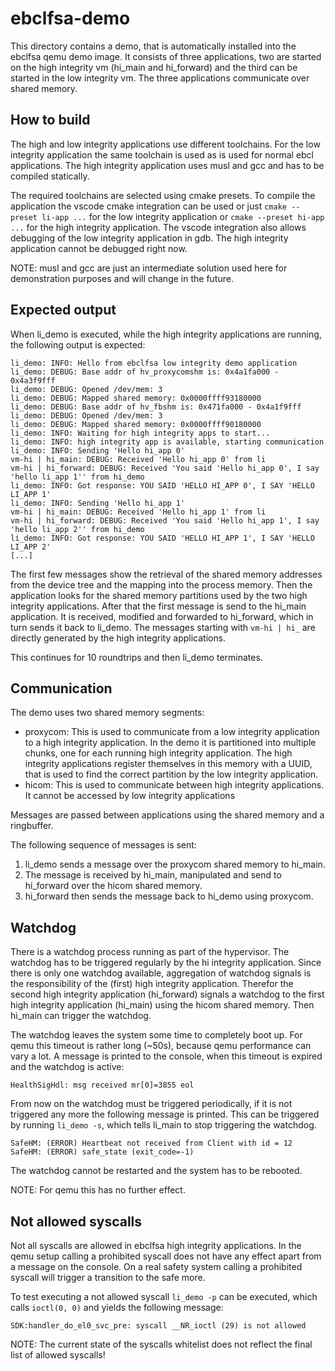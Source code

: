 # ebclfsa-demo

This directory contains a demo, that is automatically installed into the ebclfsa qemu demo image.
It consists of three applications, two are started on the high integrity vm (hi_main and hi_forward) and the third can be started in the low integrity vm.
The three applications communicate over shared memory.

## How to build
The high and low integrity applications use different toolchains.
For the low integrity application the same toolchain is used as is used for normal ebcl applications.
The high integrity application uses musl and gcc and has to be compiled statically.

The required toolchains are selected using cmake presets.
To compile the application the vscode cmake integration can be used or just `cmake --preset li-app ...` for the low integrity application or `cmake --preset hi-app ...` for the high integrity application.
The vscode integration also allows debugging of the low integrity application in gdb.
The high integrity application cannot be debugged right now.

NOTE: musl and gcc are just an intermediate solution used here for demonstration purposes and will change in the future.

## Expected output
When li_demo is executed, while the high integrity applications are running, the following output is expected:


    li_demo: INFO: Hello from ebclfsa low integrity demo application
    li_demo: DEBUG: Base addr of hv_proxycomshm is: 0x4a1fa000 - 0x4a3f9fff
    li_demo: DEBUG: Opened /dev/mem: 3
    li_demo: DEBUG: Mapped shared memory: 0x0000ffff93180000
    li_demo: DEBUG: Base addr of hv_fbshm is: 0x471fa000 - 0x4a1f9fff
    li_demo: DEBUG: Opened /dev/mem: 3
    li_demo: DEBUG: Mapped shared memory: 0x0000ffff90180000
    li_demo: INFO: Waiting for high integrity apps to start...
    li_demo: INFO: high integrity app is available, starting communication
    li_demo: INFO: Sending 'Hello hi_app 0'
    vm-hi | hi_main: DEBUG: Received 'Hello hi_app 0' from li
    vm-hi | hi_forward: DEBUG: Received 'You said 'Hello hi_app 0', I say 'hello li_app 1'' from hi_demo
    li_demo: INFO: Got response: YOU SAID 'HELLO HI_APP 0', I SAY 'HELLO LI_APP 1'
    li_demo: INFO: Sending 'Hello hi_app 1'
    vm-hi | hi_main: DEBUG: Received 'Hello hi_app 1' from li
    vm-hi | hi_forward: DEBUG: Received 'You said 'Hello hi_app 1', I say 'hello li_app 2'' from hi_demo
    li_demo: INFO: Got response: YOU SAID 'HELLO HI_APP 1', I SAY 'HELLO LI_APP 2'
    [...]

The first few messages show the retrieval of the shared memory addresses from the device tree and the mapping into the process memory.
Then the application looks for the shared memory partitions used by the two high integrity applications.
After that the first message is send to the hi_main application.
It is received, modified and forwarded to hi_forward, which in turn sends it back to li_demo.
The messages starting with `vm-hi | hi_` are directly generated by the high integrity applications.

This continues for 10 roundtrips and then li_demo terminates.


## Communication
The demo uses two shared memory segments:
 * proxycom: This is used to communicate from a low integrity application to a high integrity application.
   In the demo it is partitioned into multiple chunks, one for each running high integrity application.
   The high integrity applications register themselves in this memory with a UUID, that is used to find the correct partition by the low integrity application.
 * hicom: This is used to communicate between high integrity applications.
   It cannot be accessed by low integrity applications

Messages are passed between applications using the shared memory and a ringbuffer.

The following sequence of messages is sent:

1. li_demo sends a message over the proxycom shared memory to hi_main.
2. The message is received by hi_main, manipulated and send to hi_forward over the hicom shared memory.
3. hi_forward then sends the message back to hi_demo using proxycom.

## Watchdog
There is a watchdog process running as part of the hypervisor.
The watchdog has to be triggered regularly by the hi integrity application.
Since there is only one watchdog available, aggregation of watchdog signals is the responsibility of the (first) high integrity application.
Therefor the second high integrity application (hi_forward) signals a watchdog to the first high integrity application (hi_main) using the hicom shared memory.
Then hi_main can trigger the watchdog.

The watchdog leaves the system some time to completely boot up.
For qemu this timeout is rather long (~50s), because qemu performance can vary a lot.
A message is printed to the console, when this timeout is expired and the watchdog is active:

    HealthSigHdl: msg received mr[0]=3855 eol


From now on the watchdog must be triggered periodically, if it is not triggered any more the following message is printed. This can be triggered by running `li_demo -s`, which tells li_main to stop triggering the watchdog.

    SafeHM: (ERROR) Heartbeat not received from Client with id = 12
    SafeHM: (ERROR) safe_state (exit_code=-1)

The watchdog cannot be restarted and the system has to be rebooted.

NOTE: For qemu this has no further effect.


## Not allowed syscalls
Not all syscalls are allowed in ebclfsa high integrity applications.
In the qemu setup calling a prohibited syscall does not have any effect apart from a message on the console.
On a real safety system calling a prohibited syscall will trigger a transition to the safe more.

To test executing a not allowed syscall `li_demo -p` can be executed, which calls `ioctl(0, 0)` and yields the following message:

    SDK:handler_do_el0_svc_pre: syscall __NR_ioctl (29) is not allowed

NOTE: The current state of the syscalls whitelist does not reflect the final list of allowed syscalls!
